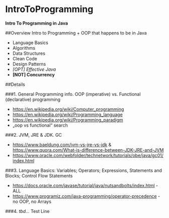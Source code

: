 # IntroToProgramming
**Intro To Programming in Java**


##Overview
Intro to Programming + OOP that happens to be in Java
  - Language Basics
  - Algorithms
  - Data Structures
  - Clean Code
  - Design Patterns
  - _[OPT] Effective Java_
  - **[NOT] Concurrency** 


##Details

###1. General Programming info. OOP (imperative) vs. Functional (declarative) programming
  - https://en.wikipedia.org/wiki/Computer_programming
  - https://en.wikipedia.org/wiki/Programming_language
  - https://en.wikipedia.org/wiki/Programming_paradigm
  - „oop vs functional“ search

###2. JVM, JRE & JDK. GC
  - https://www.baeldung.com/jvm-vs-jre-vs-jdk & https://www.quora.com/What-is-difference-between-JDK-JRE-and-JVM
  - https://www.oracle.com/webfolder/technetwork/tutorials/obe/java/gc01/index.html

###3. Language Basics: Variables; Operators; Expressions, Statements and Blocks; Control Flow Statements
  - https://docs.oracle.com/javase/tutorial/java/nutsandbolts/index.html - ALL
  - https://www.programiz.com/java-programming/operator-precedence - no OOP, no Arrays

###4. _tbd..._
Test Line

